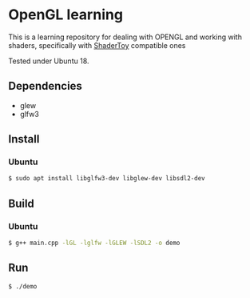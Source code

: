 # OpenGL learning

This is a learning repository for dealing with OPENGL and working with shaders,
specifically with [ShaderToy](www.shadertoy.com) compatible ones

Tested under Ubuntu 18.

## Dependencies
- glew
- glfw3

## Install
### Ubuntu

```bash
$ sudo apt install libglfw3-dev libglew-dev libsdl2-dev
```
## Build
### Ubuntu
```bash
$ g++ main.cpp -lGL -lglfw -lGLEW -lSDL2 -o demo
```

## Run
```bash
$ ./demo
```
